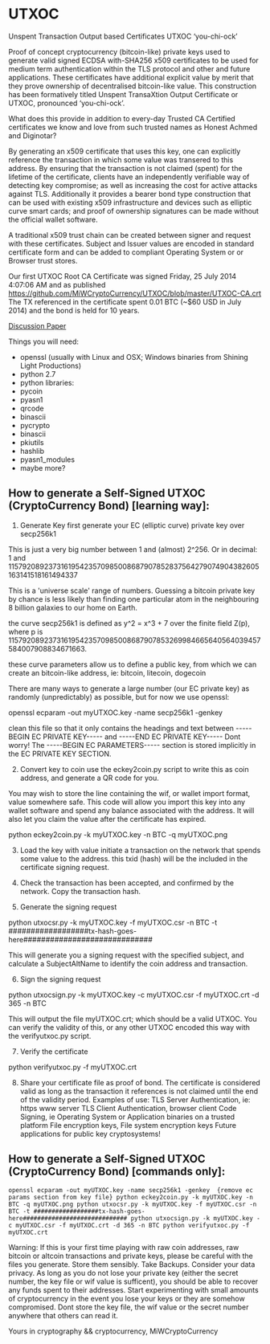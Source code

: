 UTXOC
=====

Unspent Transaction Output based Certificates UTXOC ‘you-chi-ock’

Proof of concept cryptocurrency (bitcoin-like) private keys used to generate valid
signed ECDSA with-SHA256 x509 certificates to be used for medium term
authentication within the TLS protocol and other and future applications. These
certificates have additional explicit value by merit that they prove ownership of
decentralised bitcoin-like value. This construction has been formatively titled
Unspent TransaXtion Output Certificate or UTXOC, pronounced ‘you-chi-ock’.

What does this provide in addition to
every-day Trusted CA Certified certificates
we know and love from such trusted
names as Honest Achmed and Diginotar?

By generating an x509 certificate that uses this key, one can
explicitly reference the transaction in which some value was transered to this
address. By ensuring that the transaction is not claimed (spent) for the lifetime
of the certificate, clients have an independently verifiable way of detecting key
compromise; as well as increasing the cost for active attacks against TLS.
Additionally it provides a bearer bond type construction that can be used with
existing x509 infrastructure and devices such as elliptic curve smart cards; and
proof of ownership signatures can be made without the official wallet software.

A traditional x509 trust chain can be created between signer and request with these certificates.
Subject and Issuer values are encoded in standard certificate form and can be added to compliant
Operating System or or Browser trust stores.

Our first UTXOC Root CA Certificate was signed Friday, 25 July 2014 4:07:06 AM and as published 
https://github.com/MiWCryptoCurrency/UTXOC/blob/master/UTXOC-CA.crt
The TX referenced in the certificate spent 0.01 BTC (~$60 USD in July 2014) and the bond is held for 10 years.

[Discussion Paper](https://github.com/MiWCryptoCurrency/UTXOC/blob/master/UTXOCv1.pdf?raw=true)

Things you will need:
* openssl (usually with Linux and OSX; Windows binaries from Shining Light Productions)
* python 2.7
* python libraries:
* pycoin
* pyasn1
* qrcode
* binascii
* pycrypto
* binascii
* pkiutils
* hashlib
* pyasn1\_modules
* maybe more?

How to generate a Self-Signed UTXOC (CryptoCurrency Bond) [learning way]:
-----------------------------------------------------------------------------

1. Generate Key
first generate your EC (elliptic curve) private key over secp256k1

This is just a very big number between 1 and (almost) 2^256.
Or in decimal:
1 and 115792089237316195423570985008687907852837564279074904382605163141518161494337

This is a 'universe scale' range of numbers.
Guessing a bitcoin private key by chance is less likely than finding one particular atom in the 
neighbouring 8 billion galaxies to our home on Earth.

the curve secp256k1 is defined as y^2 = x^3 + 7 over the finite field Z(p), where p
is 115792089237316195423570985008687907853269984665640564039457584007908834671663.

these curve parameters allow us to define a public key, from which we can create an bitcoin-like address,
ie: bitcoin, litecoin, dogecoin

There are many ways to generate a large number (our EC private key) as randomly (unpredictably) as possible,
but for now we use openssl:

openssl ecparam -out myUTXOC.key -name secp256k1 -genkey

clean this file so that it only contains the headings and text between 
-----BEGIN EC PRIVATE KEY----- and -----END EC PRIVATE KEY-----
Dont worry! The -----BEGIN EC PARAMETERS----- section is stored implicitly in the EC PRIVATE KEY SECTION.

2. Convert key to coin
use the eckey2coin.py script to write this as coin address, and generate a QR code for you.

You may wish to store the line containing the wif, or wallet import format, value somewhere safe.
This code will allow you import this key into any wallet software and spend any balance associated with the address.
It will also let you claim the value after the certificate has expired.

python eckey2coin.py -k myUTXOC.key -n BTC -q myUTXOC.png

3. Load the key with value
initiate a transaction on the network that spends some value to the address. this txid (hash) will be the included 
in the certificate signing request.

4. Check the transaction has been accepted, and confirmed by the network.
Copy the transaction hash.

5. Generate the signing request

python utxocsr.py -k myUTXOC.key -f myUTXOC.csr -n BTC -t ##################tx-hash-goes-here#############################

This will generate you a signing request with the specified subject, and calculate a SubjectAltName to identify the coin address
and transaction.

6. Sign the signing request

python utxocsign.py -k myUTXOC.key -c myUTXOC.csr -f myUTXOC.crt -d 365 -n BTC

This will output the file myUTXOC.crt; which should be a valid UTXOC. You can verify the validity of this, or any other UTXOC encoded
this way with the verifyutxoc.py script.

7. Verify the certificate

python verifyutxoc.py -f myUTXOC.crt

8. Share your certificate file as proof of bond.
The certificate is considered valid as long as the transaction it references is not claimed until the end of the validity period.
Examples of use:
TLS Server Authentication, ie: https www server
TLS Client Authentication, browser client
Code Signing, ie Operating System or Application binaries on a trusted platform
File encryption keys, File system encryption keys
Future applications for public key cryptosystems!


How to generate a Self-Signed UTXOC (CryptoCurrency Bond) [commands only]:
---------------------------------------------------------------------------
`
openssl ecparam -out myUTXOC.key -name secp256k1 -genkey 
{remove ec params section from key file}
python eckey2coin.py -k myUTXOC.key -n BTC -q myUTXOC.png
python utxocsr.py -k myUTXOC.key -f myUTXOC.csr -n BTC -t ##################tx-hash-goes-here#############################
python utxocsign.py -k myUTXOC.key -c myUTXOC.csr -f myUTXOC.crt -d 365 -n BTC
python verifyutxoc.py -f myUTXOC.crt
`



Warning:
If this is your first time playing with raw coin addresses, raw bitcoin or altcoin transactions and private keys, please be careful
with the files you generate. Store them sensibly. Take Backups. Consider your data privacy.
As long as you do not lose your private key (either the secret number, the key file or wif value is sufficent), you should be able to 
recover any funds spent to their addresses.
Start experimenting with small amounts of cryptocurrency in the event you lose your keys or they are somehow compromised.
Dont store the key file, the wif value or the secret number anywhere that others can read it.

Yours in cryptography && cryptocurrency,
MiWCryptoCurrency
